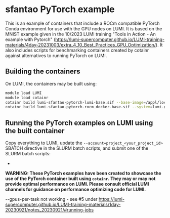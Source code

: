# sfantao PyTorch example

This is an example of containers that include a ROCm compatible PyTorch Conda environment for use with the GPU nodes on LUMI. It is based on the MNIST example given in the 10/2023 LUMI training "Tools in Action - An example with Pytorch" (https://lumi-supercomputer.github.io/LUMI-training-materials/4day-20231003/extra_4_10_Best_Practices_GPU_Optimization/). It also includes scripts for benchmarking containers created by cotainr against alternatives to running PyTorch on LUMI.

## Building the containers

On LUMI, the containers may be built using:

```bash
module load LUMI
module load cotainr
cotainr build lumi-sfantao-pytorch-lumi-base.sif --base-image=/appl/local/containers/sif-images/lumi-rocm-rocm-5.5.1.sif --conda-env=py311_rocm542_pytorch.yml
cotainr build lumi-sfantao-pytorch-rocm_docker-base.sif --system=lumi-g --conda-env=py311_rocm542_pytorch.yml
```

## Running the PyTorch examples on LUMI using the built container

Copy everything to LUMI, update the `--account=project_<your_project_id>` SBATCH directive in the SLURM batch scripts, and submit one of the SLURM batch scripts:

- 

**WARNING: These PyTorch examples have been created to showcase the use of the PyTorch container built using `cotainr`. They may or may not provide optimal performance on LUMI. Please consult official LUMI channels for guidance on performance optimizing code for LUMI.**


--gpus-per-task not working - see #5 under https://lumi-supercomputer.github.io/LUMI-training-materials/1day-20230921/notes_20230921/#running-jobs